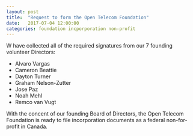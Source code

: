 ```yaml
---
layout: post
title:  "Request to form the Open Telecom Foundation"
date:   2017-07-04 12:00:00
categories: foundation incporporation non-profit
---
```



W have collected all of the required signatures from our 7 founding volunteer Directors:

* Alvaro Vargas
* Cameron Beattie
* Dayton Turner
* Graham Nelson-Zutter
* Jose Paz
* Noah Mehl
* Remco van Vugt


With the concent of our founding Board of Directors, the Open Telecom Foundation is ready to file incorporation documents as a federal non-for-profit in Canada. 

